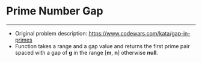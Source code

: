 # Prime Number Gap
***
* Original problem description: https://www.codewars.com/kata/gap-in-primes
* Function takes a range and a gap value and returns the first prime pair spaced with a gap of **g** in the range [**m**, **n**] otherwise **null**.